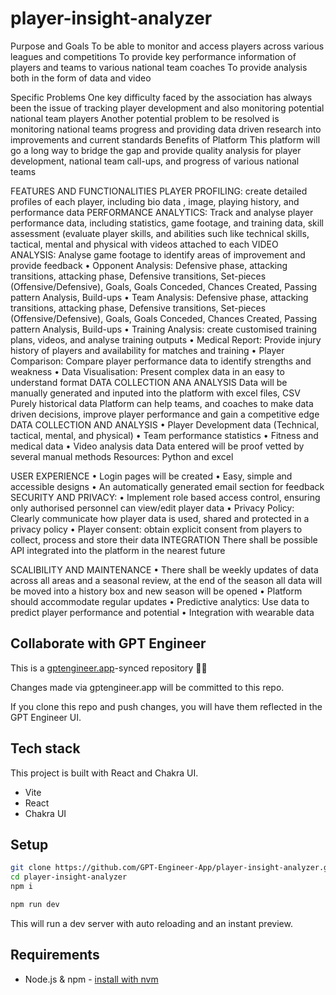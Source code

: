 # player-insight-analyzer

Purpose and Goals 
To be able to monitor and access players across various leagues and competitions 
To provide key performance information of players and teams to various national team coaches 
To provide analysis both in the form of data and video 

Specific Problems 
One key difficulty faced by the association has always been the issue of tracking player development and also monitoring potential national team players 
Another potential problem to be resolved is monitoring national teams progress and providing data driven research into improvements and current standards 
Benefits of Platform 
This platform will go a long way to bridge the gap and provide quality analysis for player development, national team call-ups, and progress of various national teams 

FEATURES AND FUNCTIONALITIES 
PLAYER PROFILING: create detailed profiles of each player, including bio data , image, playing history, and performance data 
PERFORMANCE ANALYTICS: Track and analyse player performance data, including statistics, game footage, and training data, skill assessment (evaluate player skills, and abilities such like technical skills, tactical, mental and physical with videos attached to each 
VIDEO ANALYSIS: Analyse game footage to identify areas of improvement and provide feedback 
•	Opponent Analysis: Defensive phase, attacking transitions, attacking phase, Defensive transitions, Set-pieces (Offensive/Defensive), Goals, Goals Conceded, Chances Created, Passing pattern Analysis, Build-ups 
•	Team Analysis: Defensive phase, attacking transitions, attacking phase, Defensive transitions, Set-pieces (Offensive/Defensive), Goals, Goals Conceded, Chances Created, Passing pattern Analysis, Build-ups
•	Training Analysis: create customised training plans, videos, and analyse training outputs 
•	Medical Report: Provide injury history of players and availability for matches and training 
•	Player Comparison: Compare player performance data to identify strengths and weakness 
•	Data Visualisation: Present complex data in an easy to understand format 
DATA COLLECTION ANA ANALYSIS 
Data will be manually generated and inputed into the platform with excel files, CSV 
Purely historical data 
Platform can help teams, and coaches to make data driven decisions, improve player performance and gain a competitive edge 
DATA COLLECTION AND ANALYSIS 
•	Player Development data (Technical, tactical, mental, and physical)
•	Team performance statistics 
•	Fitness and medical data 
•	Video analysis data 
Data entered will be proof vetted by several manual methods 
Resources: Python and excel  




USER EXPERIENCE 
•	Login pages will be created 
•	Easy, simple and accessible designs 
•	An automatically generated email section for feedback 
SECURITY AND PRIVACY:
•	Implement role based access control, ensuring only authorised personnel can view/edit player data 
•	Privacy Policy: Clearly communicate how player data is used, shared and protected in a privacy policy 
•	Player consent: obtain explicit consent from players to collect, process and store their data
INTEGRATION
There shall be possible API integrated into the platform in the nearest future 

SCALIBILITY AND MAINTENANCE 
•	There shall be weekly updates of data across all areas and a seasonal review, at the end of the season all data will be moved into a history box and new season will be opened 
•	Platform should accommodate regular updates 
•	Predictive analytics: Use data to predict player performance and potential 
•	Integration with wearable data 





## Collaborate with GPT Engineer

This is a [gptengineer.app](https://gptengineer.app)-synced repository 🌟🤖

Changes made via gptengineer.app will be committed to this repo.

If you clone this repo and push changes, you will have them reflected in the GPT Engineer UI.

## Tech stack

This project is built with React and Chakra UI.

- Vite
- React
- Chakra UI

## Setup

```sh
git clone https://github.com/GPT-Engineer-App/player-insight-analyzer.git
cd player-insight-analyzer
npm i
```

```sh
npm run dev
```

This will run a dev server with auto reloading and an instant preview.

## Requirements

- Node.js & npm - [install with nvm](https://github.com/nvm-sh/nvm#installing-and-updating)
